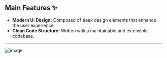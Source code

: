 ## Main Features ✨

- **Modern UI Design:** Composed of sleek design elements that enhance the user experience.
- **Clean Code Structure:** Written with a maintainable and extensible codebase.
---
![image](https://github.com/user-attachments/assets/c174f079-d808-4079-910e-446796678da4)
